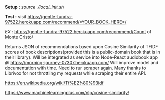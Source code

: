 **Setup :**
*source ./local_init.sh*

**Test :**
visit https://gentle-tundra-97522.herokuapp.com/recommend/*YOUR_BOOK_HERE*/

*EX :*
https://gentle-tundra-97522.herokuapp.com/recommend/Count of Monte Cristo/

Returns JSON of recommendations based upon Cosine Similarity of TFIDF scores of book descriptions(provided this is a public-domain book that is in their library). Will be integrated as service into Node-React audiobook app @ https://morning-journey-07307.herokuapp.com/ Will improve model and documentation with time. Need to run scraper again. Many thanks to Librivox for not throttling my requests while scraping their entire API. 


https://en.wikipedia.org/wiki/Tf%E2%80%93idf

https://www.machinelearningplus.com/nlp/cosine-similarity/


